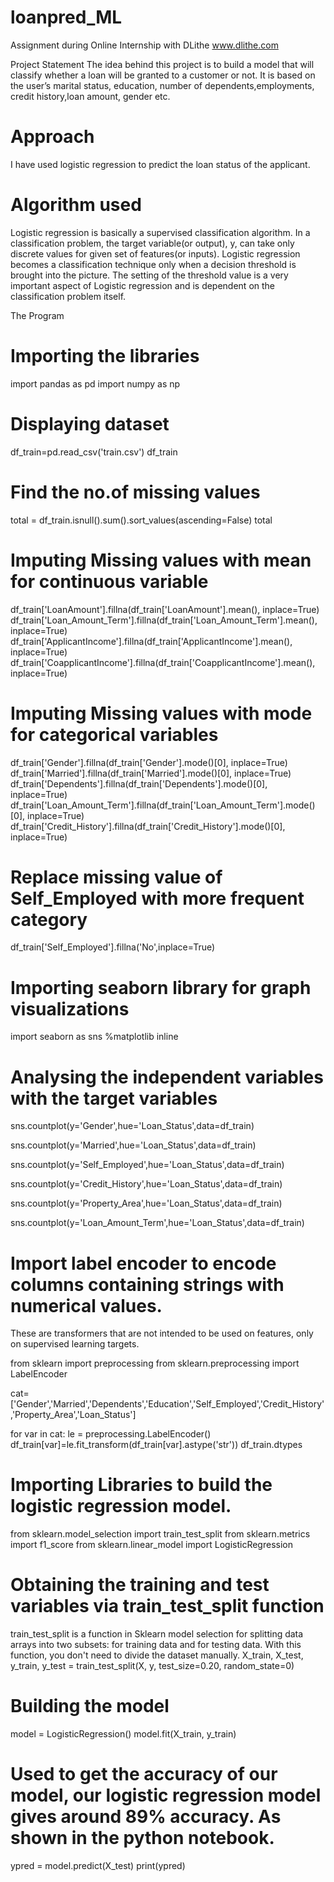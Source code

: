 # loanpred_ML

Assignment during Online Internship with DLithe www.dlithe.com

Project Statement
The idea behind this project is to build a model that will classify whether a loan will be granted to a customer or not. It is based on the user’s marital status, education, number of dependents,employments, credit history,loan amount, gender etc.

# Approach
I have used logistic regression to predict the loan status of the applicant.

# Algorithm used
Logistic regression is basically a supervised classification algorithm. In a classification problem, the target variable(or output), y, can take only discrete values for given set of features(or inputs).
Logistic regression becomes a classification technique only when a decision threshold is brought into the picture. The setting of the threshold value is a very important aspect of Logistic regression and is dependent on the classification problem itself.



The Program

# Importing the libraries
import pandas as pd
import numpy as np

# Displaying dataset
df_train=pd.read_csv('train.csv')
df_train

# Find the no.of missing values
total = df_train.isnull().sum().sort_values(ascending=False)
total


# Imputing Missing values with mean for continuous variable
df_train['LoanAmount'].fillna(df_train['LoanAmount'].mean(), inplace=True)
df_train['Loan_Amount_Term'].fillna(df_train['Loan_Amount_Term'].mean(), inplace=True)
df_train['ApplicantIncome'].fillna(df_train['ApplicantIncome'].mean(), inplace=True)
df_train['CoapplicantIncome'].fillna(df_train['CoapplicantIncome'].mean(), inplace=True)

# Imputing Missing values with mode for categorical variables
df_train['Gender'].fillna(df_train['Gender'].mode()[0], inplace=True)
df_train['Married'].fillna(df_train['Married'].mode()[0], inplace=True)
df_train['Dependents'].fillna(df_train['Dependents'].mode()[0], inplace=True)
df_train['Loan_Amount_Term'].fillna(df_train['Loan_Amount_Term'].mode()[0], inplace=True)
df_train['Credit_History'].fillna(df_train['Credit_History'].mode()[0], inplace=True)


# Replace missing value of Self_Employed with more frequent category
df_train['Self_Employed'].fillna('No',inplace=True)

# Importing seaborn library for graph visualizations
import seaborn as sns
%matplotlib inline

# Analysing the independent variables with the target variables
sns.countplot(y='Gender',hue='Loan_Status',data=df_train)

sns.countplot(y='Married',hue='Loan_Status',data=df_train)

sns.countplot(y='Self_Employed',hue='Loan_Status',data=df_train)

sns.countplot(y='Credit_History',hue='Loan_Status',data=df_train)

sns.countplot(y='Property_Area',hue='Loan_Status',data=df_train)

sns.countplot(y='Loan_Amount_Term',hue='Loan_Status',data=df_train)


# Import label encoder to encode columns containing strings with numerical values.
These are transformers that are not intended to be used on features, only on supervised learning targets.

from sklearn import preprocessing
from sklearn.preprocessing import LabelEncoder

cat=['Gender','Married','Dependents','Education','Self_Employed','Credit_History','Property_Area','Loan_Status']

for var in cat:
    le = preprocessing.LabelEncoder()
    df_train[var]=le.fit_transform(df_train[var].astype('str'))
df_train.dtypes

# Importing Libraries to build the logistic regression model.
from sklearn.model_selection import train_test_split
from sklearn.metrics import f1_score
from sklearn.linear_model import LogisticRegression

# Obtaining the training and test variables via train_test_split function
train_test_split is a function in Sklearn model selection for splitting data arrays into two subsets: for training data and for testing data. With this function, you don't need to divide the dataset manually.
X_train, X_test, y_train, y_test = train_test_split(X, y, test_size=0.20, random_state=0)

# Building the model
model = LogisticRegression()
model.fit(X_train, y_train)

# Used to get the accuracy of our model, our logistic regression model gives around 89% accuracy. As shown in the python notebook.
ypred = model.predict(X_test)
print(ypred)

























